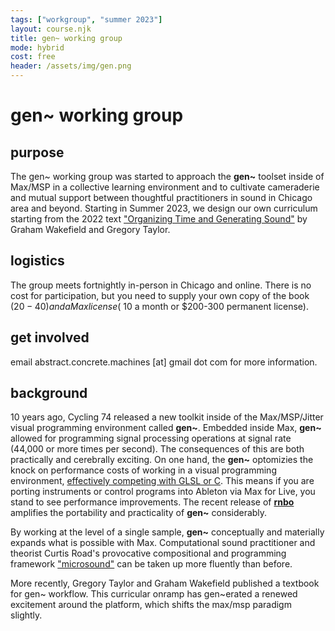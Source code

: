 ```yaml
---
tags: ["workgroup", "summer 2023"]
layout: course.njk
title: gen~ working group
mode: hybrid
cost: free
header: /assets/img/gen.png
---
```


# gen~ working group

## purpose

The gen~ working group was started to approach the **gen~** toolset inside of Max/MSP in a collective learning environment and to cultivate cameraderie and mutual support between thoughtful practitioners in sound in Chicago area and beyond. Starting in Summer 2023, we design our own curriculum starting from the 2022 text ["Organizing Time and Generating Sound"](https://cycling74.com/books/go) by Graham Wakefield and Gregory Taylor.

## logistics

The group meets fortnightly in-person in Chicago and online. There is no cost for participation, but you need to supply your own copy of the book ($20-40) and a Max license (~$10 a month or $200-300 permanent license).

## get involved

email abstract.concrete.machines [at] gmail dot com for more information.

## background

10 years ago, Cycling 74 released a new toolkit inside of the Max/MSP/Jitter visual programming environment called **gen~**. Embedded inside Max, **gen~** allowed for programming signal processing operations at signal rate (44,000 or more times per second). The consequences of this are both practically and cerebrally exciting. On one hand, the **gen~** optomizies the knock on performance costs of working in a visual programming environment, [effectively competing with GLSL or C](https://docs.cycling74.com/max8/vignettes/gen_overview). This means if you are porting instruments or control programs into Ableton via Max for Live, you stand to see performance improvements. The recent release of [**rnbo**](https://rnbo.cycling74.com/) amplifies the portability and practicality of **gen~** considerably.

By working at the level of a single sample, **gen~** conceptually and materially expands what is possible with Max. Computational sound practitioner and theorist Curtis Road's provocative compositional and programming framework ["microsound"](ttps://monoskop.org/images/d/d1/Roads_Curtis_Microsound.pdf) can be taken up more fluently than before.

More recently, Gregory Taylor and Graham Wakefield published a textbook for gen~ workflow. This curricular onramp has gen~erated a renewed excitement around the platform, which shifts the max/msp paradigm slightly.
